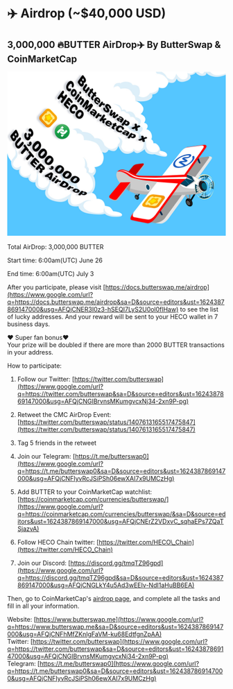 # ✈️ Airdrop \(~$40,000 USD\)

## 3,000,000 🔥BUTTER AirDrop✈️ By ButterSwap & CoinMarketCap

![](.gitbook/assets/cmc_airdrop.jpg)

Total AirDrop: 3,000,000 BUTTER  
  
Start time: 6:00am\(UTC\) June 26  
  
End time: 6:00am\(UTC\) July 3  
  
After you participate, please visit [https://docs.butterswap.me/airdrop](https://www.google.com/url?q=https://docs.butterswap.me/airdrop&sa=D&source=editors&ust=1624387869147000&usg=AFQjCNER3I0z3-hSEQI7LyS2U0ol0flHaw) to see the list of lucky addresses. And your reward will be sent to your HECO wallet in 7 business days.  
  
❤️ Super fan bonus❤️  
Your prize will be doubled if there are more than 2000 BUTTER transactions in your address.  
  
  
How to participate:  
  
1. Follow our Twitter: [https://twitter.com/butterswap](https://www.google.com/url?q=https://twitter.com/butterswap&sa=D&source=editors&ust=1624387869147000&usg=AFQjCNGIBrvnsMKumgvcxNj34-2xn9P-pg)  
  
2. Retweet the CMC AirDrop Event: [https://twitter.com/butterswap/status/1407613165517475847](https://twitter.com/butterswap/status/1407613165517475847)  
  
3. Tag 5 friends in the retweet  
  
4. Join our Telegram: [https://t.me/butterswap0](https://www.google.com/url?q=https://t.me/butterswap0&sa=D&source=editors&ust=1624387869147000&usg=AFQjCNFIyvRcJSiPSh06ewXAI7x9UMCzHg)  
  
5. Add BUTTER to your CoinMarketCap watchlist: [https://coinmarketcap.com/currencies/butterswap/](https://www.google.com/url?q=https://coinmarketcap.com/currencies/butterswap/&sa=D&source=editors&ust=1624387869147000&usg=AFQjCNErZ2VDxvC_sqhaEPs7ZQaTSjazvA)

6. Follow HECO Chain twitter: [https://twitter.com/HECO\_Chain](https://twitter.com/HECO_Chain)  
  
7. Join our Discord: [https://discord.gg/tmqTZ96gpd](https://www.google.com/url?q=https://discord.gg/tmqTZ96gpd&sa=D&source=editors&ust=1624387869147000&usg=AFQjCNGLkY4u5Ad3wEEIv-NdI1aHuBB6EA)

Then, go to CoinMarketCap's [airdrop page](https://coinmarketcap.com/currencies/butterswap/airdrop/), and complete all the tasks and fill in all your information.  
  
Website: [https://www.butterswap.me](https://www.google.com/url?q=https://www.butterswap.me&sa=D&source=editors&ust=1624387869147000&usg=AFQjCNFhMfZKnIgFaVM-ku68EdtfgnZpAA)  
Twitter: [https://twitter.com/butterswap](https://www.google.com/url?q=https://twitter.com/butterswap&sa=D&source=editors&ust=1624387869147000&usg=AFQjCNGIBrvnsMKumgvcxNj34-2xn9P-pg)  
Telegram: [https://t.me/butterswap0](https://www.google.com/url?q=https://t.me/butterswap0&sa=D&source=editors&ust=1624387869147000&usg=AFQjCNFIyvRcJSiPSh06ewXAI7x9UMCzHg)

